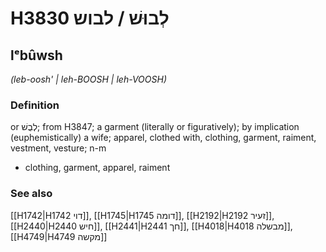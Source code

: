 # H3830 לְבוּשׁ / לבוש

## lᵉbûwsh

_(leb-oosh' | leh-BOOSH | leh-VOOSH)_

### Definition

or לְבֻשׁ; from H3847; a garment (literally or figuratively); by implication (euphemistically) a wife; apparel, clothed with, clothing, garment, raiment, vestment, vesture; n-m

- clothing, garment, apparel, raiment

### See also

[[H1742|H1742 דוי]], [[H1745|H1745 דומה]], [[H2192|H2192 זעיר]], [[H2440|H2440 חיש]], [[H2441|H2441 חך]], [[H4018|H4018 מבשלה]], [[H4749|H4749 מקשה]]
